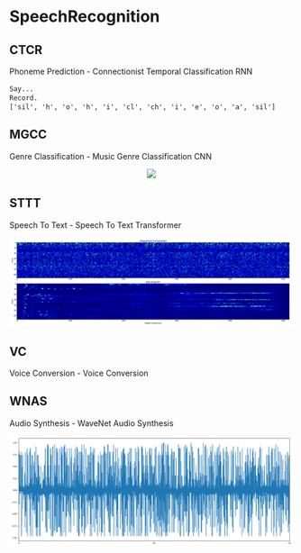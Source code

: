 # SpeechRecognition

## CTCR

Phoneme Prediction - Connectionist Temporal Classification RNN

```text
Say...
Record.
['sil', 'h', 'o', 'h', 'i', 'cl', 'ch', 'i', 'e', 'o', 'a', 'sil']
```

## MGCC

Genre Classification - Music Genre Classification CNN

<p align="center">
  <img src="MGCC/log-mel_spectrogram.png">
</p>

## STTT

Speech To Text - Speech To Text Transformer

<p align="center">
  <img src="STTT/features.png">
</p>

## VC

Voice Conversion - Voice Conversion

## WNAS

Audio Synthesis - WaveNet Audio Synthesis

<p align="center">
  <img src="WNAS/wavenet_waveform.png">
</p>
